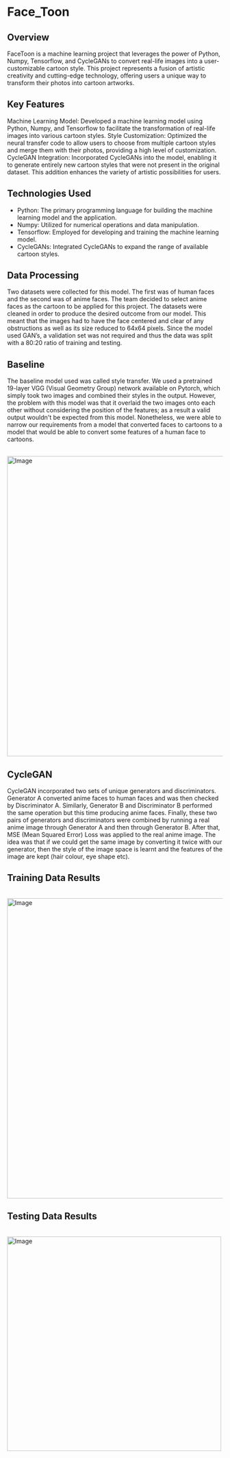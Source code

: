 # Face_Toon

## Overview
FaceToon is a machine learning project that leverages the power of Python, Numpy, Tensorflow, and CycleGANs to convert real-life images into a user-customizable cartoon style. This project represents a fusion of artistic creativity and cutting-edge technology, offering users a unique way to transform their photos into cartoon artworks.

## Key Features
Machine Learning Model: Developed a machine learning model using Python, Numpy, and Tensorflow to facilitate the transformation of real-life images into various cartoon styles.
Style Customization: Optimized the neural transfer code to allow users to choose from multiple cartoon styles and merge them with their photos, providing a high level of customization.
CycleGAN Integration: Incorporated CycleGANs into the model, enabling it to generate entirely new cartoon styles that were not present in the original dataset. This addition enhances the variety of artistic possibilities for users.

## Technologies Used
* Python: The primary programming language for building the machine learning model and the application.
* Numpy: Utilized for numerical operations and data manipulation.
* Tensorflow: Employed for developing and training the machine learning model.
* CycleGANs: Integrated CycleGANs to expand the range of available cartoon styles.

## Data Processing
Two datasets were collected for this model. The first was of human faces and the second was of anime faces. The team decided to select anime faces as the cartoon to be applied for this project.
The datasets were cleaned in order to produce the desired outcome from our model. This meant that the images had to have the face centered and clear of any obstructions as well as its size reduced to 64x64 pixels. Since the model used GAN’s, a validation set was not required and thus the data was split with a 80:20 ratio of training and testing.

## Baseline
The baseline model used was called style transfer. We used a pretrained 19-layer VGG (Visual Geometry Group) network available on Pytorch, which simply took two images and combined their styles in the output. However, the problem with this model was that it overlaid the two images onto each other without considering the position of the features; as a result a valid output wouldn't be expected from this model. Nonetheless, we were able to narrow our requirements from a model that converted faces to cartoons to a model that would be able to convert some features of a human face to cartoons.

&emsp;&emsp;&emsp;&emsp;&emsp;&emsp;&emsp;&emsp;&emsp;&emsp;
<img src="https://github.com/RayyanKhan48/Face_Toon/assets/115880728/cd68075b-7f7a-4cf6-b2d9-9aa205fb9289" width="700" alt="Image">

## CycleGAN
CycleGAN incorporated two sets of unique generators and discriminators. Generator A  converted anime faces to human faces and was then checked by Discriminator A. Similarly, Generator B and Discriminator B performed the same operation but this time producing anime faces. Finally, these two pairs of generators and discriminators were combined by running a real anime image through Generator A and then through Generator B. After that, MSE (Mean Squared Error) Loss was applied to the real anime image. The idea was that if we could get the same image by converting it twice with our generator, then the style of the image space is learnt and the features of the image are kept  (hair colour, eye shape etc). 

## Training Data Results
&emsp;&emsp;&emsp;&emsp;&emsp;&emsp;&emsp;&emsp;&emsp;&emsp;
<img src="https://github.com/RayyanKhan48/Face_Toon/assets/115880728/03975076-c4b8-44e5-bd92-b8338adc402e" width="700" alt="Image">

## Testing Data Results
&emsp;&emsp;&emsp;&emsp;&emsp;&emsp;&emsp;&emsp;&emsp;&emsp;&emsp;&emsp;
<img src="https://github.com/RayyanKhan48/Face_Toon/assets/115880728/171a6be2-ad72-4649-af6f-8469eba87fd7" width="500" alt="Image">
